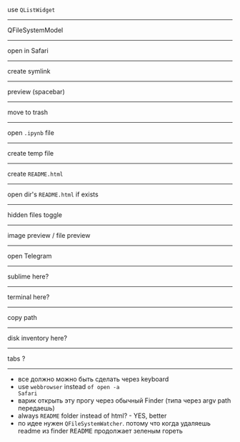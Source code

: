use <code>QListWidget</code>

---

QFileSystemModel

---

open in Safari <hr>
create symlink <hr>
preview (spacebar)<hr>
move to trash <hr>
open <code>.ipynb</code> file <hr>
create temp file <hr>
create <code>README.html</code> <hr>
open dir's <code>README.html</code> if exists <hr>
hidden files toggle <hr>
image preview / file preview<hr>
open Telegram <hr>
sublime here? <hr>
terminal here? <hr>
copy path <hr>
disk inventory here? <hr>
tabs ?<hr>

- все должно можно быть сделать через keyboard
- use <code>webbrowser</code> instead <code>of open -a Safari</code>
- варик открыть эту прогу через обычный Finder (типа через argv path передаешь)
- always <code>README</code> folder instead of html? - YES, better
- по идее нужен <code>QFileSystemWatcher</code>. потому что когда удаляешь readme из finder <kbd>README</kbd> продолжает зеленым гореть
